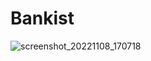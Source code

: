 # Bankist
![screenshot_20221108_170718](https://user-images.githubusercontent.com/109276464/200616105-1c8b23e1-7034-4d92-b97d-b0eb9c5b592e.png)
